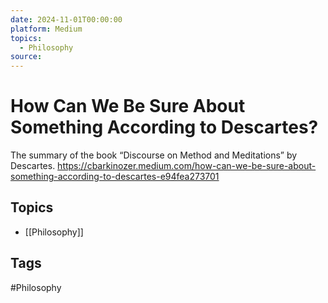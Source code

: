 ```yaml
---
date: 2024-11-01T00:00:00
platform: Medium
topics:
  - Philosophy
source: 
---
```

# How Can We Be Sure About Something According to Descartes?

The summary of the book “Discourse on Method and Meditations” by Descartes. https://cbarkinozer.medium.com/how-can-we-be-sure-about-something-according-to-descartes-e94fea273701

## Topics
- [[Philosophy]]

## Tags
#Philosophy